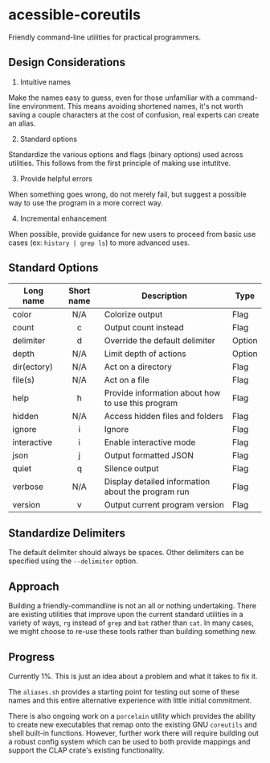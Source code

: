 # acessible-coreutils

Friendly command-line utilities for practical programmers.

## Design Considerations

1. Intuitive names

Make the names easy to guess, even for those unfamiliar with a command-line environment. This means avoiding shortened names, it's not worth saving a couple characters at the cost of confusion, real experts can create an alias.

2. Standard options

Standardize the various options and flags (binary options) used across utilities. This follows from the first principle of making use intutitve.

3. Provide helpful errors

When something goes wrong, do not merely fail, but suggest a possible way to use the program in a more correct way.

4. Incremental enhancement

When possible, provide guidance for new users to proceed from basic use cases (ex: `history | grep ls`) to more advanced uses.

## Standard Options

| Long name   | Short name | Description                                        | Type   |
| ----------- | :--------: | -------------------------------------------------- | ------ |
| color       |    N/A     | Colorize output                                    | Flag   |
| count       |     c      | Output count instead                               | Flag   |
| delimiter   |     d      | Override the default delimiter                     | Option |
| depth       |    N/A     | Limit depth of actions                             | Option |
| dir(ectory) |    N/A     | Act on a directory                                 | Flag   |
| file(s)     |    N/A     | Act on a file                                      | Flag   |
| help        |     h      | Provide information about how to use this program  | Flag   |
| hidden      |    N/A     | Access hidden files and folders                    | Flag   |
| ignore      |     i      | Ignore                                             | Flag   |
| interactive |     i      | Enable interactive mode                            | Flag   |
| json        |     j      | Output formatted JSON                              | Flag   |
| quiet       |     q      | Silence output                                     | Flag   |
| verbose     |    N/A     | Display detailed information about the program run | Flag   |
| version     |     v      | Output current program version                     | Flag   |

## Standardize Delimiters

The default delimiter should always be spaces. Other delimiters can be specified using the `--delimiter` option.

## Approach

Building a friendly-commandline is not an all or nothing undertaking. There are existing utilities that improve upon the current standard utilities in a variety of ways, `rg` instead of `grep` and `bat` rather than `cat`. In many cases, we might choose to re-use these tools rather than building something new.

## Progress

Currently 1%. This is just an idea about a problem and what it takes to fix it.

The `aliases.sh` provides a starting point for testing out some of these names and this entire alternative experience with little initial commitment.

There is also ongoing work on a `porcelain` utility which provides the ability to create new executables that remap onto the existing GNU `coreutils` and shell built-in functions. However, further work there will require building out a robust config system which can be used to both provide mappings and support the CLAP crate's existing functionality.